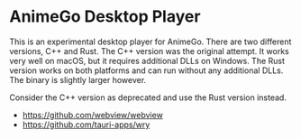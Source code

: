 # AnimeGo Desktop Player
This is an experimental desktop player for AnimeGo. There are two different versions, C++ and Rust. The C++ version was the original attempt. It works very well on macOS, but it requires additional DLLs on Windows. The Rust version works on both platforms and can run without any additional DLLs. The binary is slightly larger however.

Consider the C++ version as deprecated and use the Rust version instead.
- https://github.com/webview/webview
- https://github.com/tauri-apps/wry
